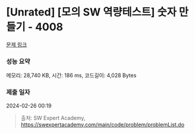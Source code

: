 # [Unrated] [모의 SW 역량테스트] 숫자 만들기 - 4008 

[문제 링크](https://swexpertacademy.com/main/code/problem/problemDetail.do?contestProbId=AWIeRZV6kBUDFAVH) 

### 성능 요약

메모리: 28,740 KB, 시간: 186 ms, 코드길이: 4,028 Bytes

### 제출 일자

2024-02-26 00:19



> 출처: SW Expert Academy, https://swexpertacademy.com/main/code/problem/problemList.do